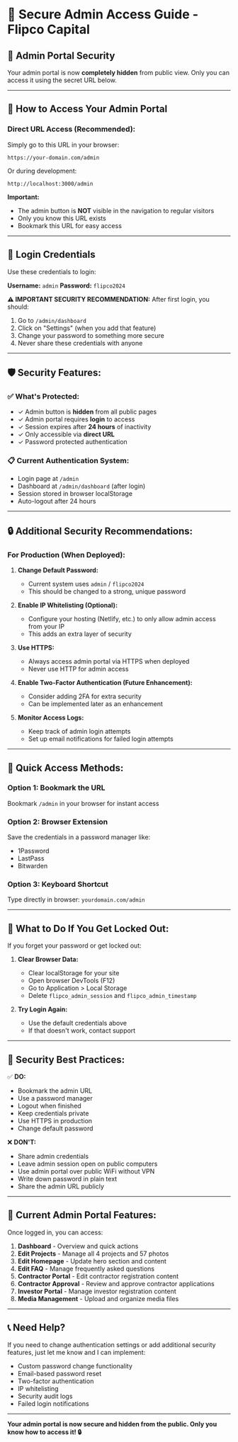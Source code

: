 # 🔐 Secure Admin Access Guide - Flipco Capital

## 🎯 **Admin Portal Security**

Your admin portal is now **completely hidden** from public view. Only you can access it using the secret URL below.

---

## 🚪 **How to Access Your Admin Portal**

### **Direct URL Access (Recommended):**

Simply go to this URL in your browser:

```
https://your-domain.com/admin
```

Or during development:
```
http://localhost:3000/admin
```

**Important:**
- The admin button is **NOT** visible in the navigation to regular visitors
- Only you know this URL exists
- Bookmark this URL for easy access

---

## 🔑 **Login Credentials**

Use these credentials to login:

**Username:** `admin`
**Password:** `flipco2024`

**⚠️ IMPORTANT SECURITY RECOMMENDATION:**
After first login, you should:
1. Go to `/admin/dashboard`
2. Click on "Settings" (when you add that feature)
3. Change your password to something more secure
4. Never share these credentials with anyone

---

## 🛡️ **Security Features:**

### **✅ What's Protected:**
- ✓ Admin button is **hidden** from all public pages
- ✓ Admin portal requires **login** to access
- ✓ Session expires after **24 hours** of inactivity
- ✓ Only accessible via **direct URL**
- ✓ Password protected authentication

### **📋 Current Authentication System:**
- Login page at `/admin`
- Dashboard at `/admin/dashboard` (after login)
- Session stored in browser localStorage
- Auto-logout after 24 hours

---

## 🔒 **Additional Security Recommendations:**

### **For Production (When Deployed):**

1. **Change Default Password:**
   - Current system uses `admin` / `flipco2024`
   - This should be changed to a strong, unique password

2. **Enable IP Whitelisting (Optional):**
   - Configure your hosting (Netlify, etc.) to only allow admin access from your IP
   - This adds an extra layer of security

3. **Use HTTPS:**
   - Always access admin portal via HTTPS when deployed
   - Never use HTTP for admin access

4. **Enable Two-Factor Authentication (Future Enhancement):**
   - Consider adding 2FA for extra security
   - Can be implemented later as an enhancement

5. **Monitor Access Logs:**
   - Keep track of admin login attempts
   - Set up email notifications for failed login attempts

---

## 📱 **Quick Access Methods:**

### **Option 1: Bookmark the URL**
Bookmark `/admin` in your browser for instant access

### **Option 2: Browser Extension**
Save the credentials in a password manager like:
- 1Password
- LastPass
- Bitwarden

### **Option 3: Keyboard Shortcut**
Type directly in browser: `yourdomain.com/admin`

---

## 🚨 **What to Do If You Get Locked Out:**

If you forget your password or get locked out:

1. **Clear Browser Data:**
   - Clear localStorage for your site
   - Open browser DevTools (F12)
   - Go to Application > Local Storage
   - Delete `flipco_admin_session` and `flipco_admin_timestamp`

2. **Try Login Again:**
   - Use the default credentials above
   - If that doesn't work, contact support

---

## 🔐 **Security Best Practices:**

✅ **DO:**
- Bookmark the admin URL
- Use a password manager
- Logout when finished
- Keep credentials private
- Use HTTPS in production
- Change default password

❌ **DON'T:**
- Share admin credentials
- Leave admin session open on public computers
- Use admin portal over public WiFi without VPN
- Write down password in plain text
- Share the admin URL publicly

---

## 🎯 **Current Admin Portal Features:**

Once logged in, you can access:

1. **Dashboard** - Overview and quick actions
2. **Edit Projects** - Manage all 4 projects and 57 photos
3. **Edit Homepage** - Update hero section and content
4. **Edit FAQ** - Manage frequently asked questions
5. **Contractor Portal** - Edit contractor registration content
6. **Contractor Approval** - Review and approve contractor applications
7. **Investor Portal** - Manage investor registration content
8. **Media Management** - Upload and organize media files

---

## 📞 **Need Help?**

If you need to change authentication settings or add additional security features, just let me know and I can implement:
- Custom password change functionality
- Email-based password reset
- Two-factor authentication
- IP whitelisting
- Security audit logs
- Failed login notifications

---

**Your admin portal is now secure and hidden from the public. Only you know how to access it! 🔒**
